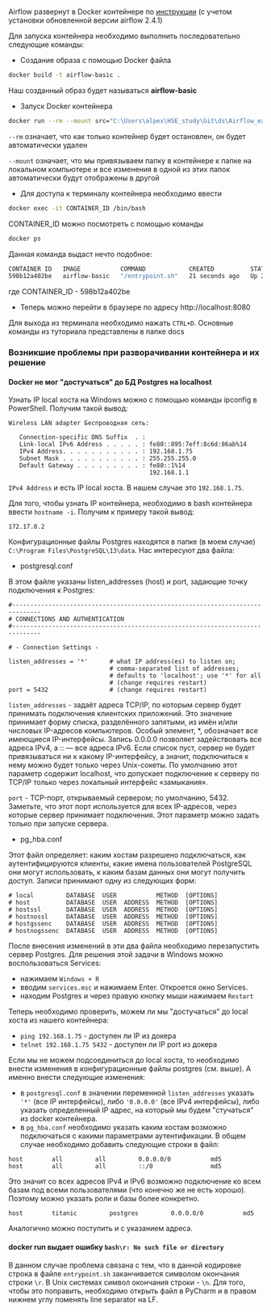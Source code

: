 Airflow развернут в Docker контейнере по <a href="https://medium.com/@technologIT/apache-airflow-%D1%87%D0%B0%D1%81%D1%82%D1%8C-4-%D1%83%D1%81%D1%82%D0%B0%D0%BD%D0%BE%D0%B2%D0%BA%D0%B0-9fa5cb9d0e06">инструкции</a> (с учетом установки обновленной версии airflow 2.4.1)

Для запуска контейнера необходимо выполнить последовательно следующие команды:
- Создание образа с помощью Docker файла
```bash
docker build -t airflow-basic .
```
Наш созданный образ будет называться **airflow-basic**
- Запуск Docker контейнера
```bash
docker run --rm --mount src="C:\Users\alpex\HSE_study\Git\ds\Airflow_example\dags",dst="//usr/local/airflow/dags",type=bind -d -p 8080:8080 airflow-basic
```

```--rm``` означает, что как только контейнер будет остановлен, он будет автоматически удален

```--mount``` означает, что мы привязываем папку в контейнере к папке на локальном компьютере и все изменения в одной из этих папок автоматически будут отображены в другой

- Для доступа к терминалу контейнера необходимо ввести
```bash
docker exec -it CONTAINER_ID /bin/bash
```
CONTAINER_ID можно посмотреть с помощью команды
```bash
docker ps
```
Данная команда выдаст нечто подобное:
```bash
CONTAINER ID   IMAGE           COMMAND            CREATED          STATUS          PORTS                    NAMES
598b12a402be   airflow-basic   "/entrypoint.sh"   21 seconds ago   Up 20 seconds   0.0.0.0:8080->8080/tcp   determined_beaver
```
где CONTAINER_ID - 598b12a402be
- Теперь можно перейти в браузере по адресу http://localhost:8080

Для выхода из терминала необходимо нажать ```CTRL+D```.
Основные команды из туториала представлены в папке docs

### Возникшие проблемы при разворачивании контейнера и их решение

#### Docker не мог "достучаться" до БД Postgres на localhost

Узнать IP local хоста на Windows можно с помощью команды ipconfig в PowerShell. Получим такой вывод:

```shell script
Wireless LAN adapter Беспроводная сеть:

   Connection-specific DNS Suffix  . :
   Link-local IPv6 Address . . . . . : fe80::895:7eff:8c6d:86ab%14
   IPv4 Address. . . . . . . . . . . : 192.168.1.75
   Subnet Mask . . . . . . . . . . . : 255.255.255.0
   Default Gateway . . . . . . . . . : fe80::1%14
                                       192.168.1.1
```
```IPv4 Address``` и есть IP local хоста. В нашем случае это ```192.168.1.75```.

Для того, чтобы узнать IP контейнера, необходимо в bash контейнера ввести ```hostname -i```. Получим к примеру такой вывод:

```
172.17.0.2
```

Конфигурационные файлы Postgres находятся в папке (в моем случае) ```C:\Program Files\PostgreSQL\13\data```. Нас интересуют два файла:
- postgresql.conf

В этом файле указаны listen_addresses (host) и port, задающие точку подключения к Postgres:

```text
#------------------------------------------------------------------------------
# CONNECTIONS AND AUTHENTICATION
#------------------------------------------------------------------------------

# - Connection Settings -

listen_addresses = '*'      # what IP address(es) to listen on;
                            # comma-separated list of addresses;
                            # defaults to 'localhost'; use '*' for all
                            # (change requires restart)
port = 5432                 # (change requires restart)
```

`listen_addresses` - задаёт адреса TCP/IP, по которым сервер будет принимать подключения клиентских приложений. 
Это значение принимает форму списка, разделённого запятыми, из имён и/или числовых IP-адресов компьютеров. 
Особый элемент, *, обозначает все имеющиеся IP-интерфейсы. Запись 0.0.0.0 позволяет задействовать все адреса IPv4, 
а :: — все адреса IPv6. Если список пуст, сервер не будет привязываться ни к какому IP-интерфейсу, а значит, 
подключиться к нему можно будет только через Unix-сокеты. По умолчанию этот параметр содержит localhost, что допускает 
подключение к серверу по TCP/IP только через локальный интерфейс «замыкания».

`port` - TCP-порт, открываемый сервером; по умолчанию, 5432. Заметьте, что этот порт используется для всех IP-адресов, 
через которые сервер принимает подключения. Этот параметр можно задать только при запуске сервера.

- pg_hba.conf

Этот файл определяет: каким хостам разрешено подключаться, как аутентифицируются клиенты, какие имена пользователей 
PostgreSQL они могут использовать, к каким базам данных они могут получить доступ. 
Записи принимают одну из следующих форм:

```text
# local         DATABASE  USER           METHOD  [OPTIONS]
# host          DATABASE  USER  ADDRESS  METHOD  [OPTIONS]
# hostssl       DATABASE  USER  ADDRESS  METHOD  [OPTIONS]
# hostnossl     DATABASE  USER  ADDRESS  METHOD  [OPTIONS]
# hostgssenc    DATABASE  USER  ADDRESS  METHOD  [OPTIONS]
# hostnogssenc  DATABASE  USER  ADDRESS  METHOD  [OPTIONS]
```

После внесения изменений в эти два файла необходимо перезапустить сервер Postgres. Для решения этой задачи в Windows можно 
воспользоваться Services:
- нажимаем `Windows + R`
- вводим `services.msc` и нажимаем Enter. Откроется окно Services.
- находим Postgres и через правую кнопку мыши нажимаем `Restart`

Теперь необходимо проверить, можем ли мы "достучаться" до local хоста из нашего контейнера:
- `ping 192.168.1.75` - доступен ли IP из докера
- `telnet 192.168.1.75 5432` - доступен ли IP port из докера

Если мы не можем подсоединиться до local хоста, то необходимо внести изменения в конфигурационные файлы postgres (см. выше). 
А именно внести следующие изменения:
- в `postgresql.conf` в значении переменной `listen_addresses` указать `'*'` (все IP интерфейсы), либо `'0.0.0.0'` 
(все IPv4 интерфейсы), либо указать определенный IP адрес, на который мы будем "стучаться" из docker контейнера.
- в `pg_hba.conf` необходимо указать каким хостам возможно подключаться с какими параметрами аутентификации. 
В общем случае необходимо добавить следующие строки в файл:

```
host        all         all         0.0.0.0/0           md5
host        all         all         ::/0                md5
```

Это значит со всех адресов IPv4 и IPv6 возможно подключение ко всем базам под всеми пользователями (что конечно же не есть хорошо).
Поэтому можно указать роли и базы более конкретно.

```
host        titanic         postgres         0.0.0.0/0           md5
```

Аналогично можно поступить и с указанием адреса.

#### docker run выдает ошибку `bash\r: No such file or directory`

В данном случае проблема связана с тем, что в данной кодировке строка в файле `entrypoint.sh` заканчивается символом окончания строки `\r`.
В Unix системах символ окончания строки - `\n`. Для того, чтобы это поправить, необходимо открыть файл в PyCharm и в правом нижнем углу 
поменять line separator на LF.